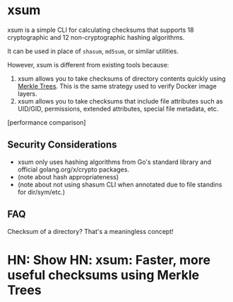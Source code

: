 # xsum

xsum is a simple CLI for calculating checksums that supports 18 cryptographic and 12 non-cryptographic hashing algorithms.

It can be used in place of `shasum`, `md5sum`, or similar utilities.

However, xsum is different from existing tools because:
1. xsum allows you to take checksums of directory contents quickly using [Merkle Trees](). This is the same strategy used to verify Docker image layers.
2. xsum allows you to take checksums that include file attributes such as UID/GID, permissions, extended attributes, special file metadata, etc.

[performance comparison]

## Security Considerations

- xsum only uses hashing algorithms from Go's standard library and official golang.org/x/crypto packages.
- (note about hash appropriateness)
- (note about not using shasum CLI when annotated due to file standins for dir/sym/etc.)

## FAQ

Checksum of a directory? That's a meaningless concept!



# HN: Show HN: xsum: Faster, more useful checksums using Merkle Trees
